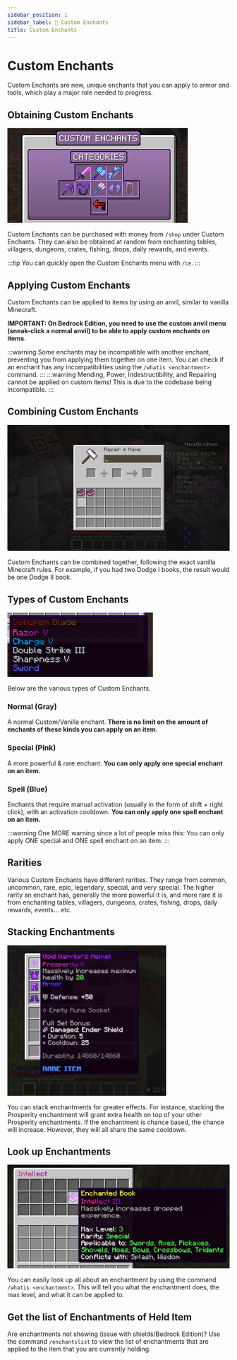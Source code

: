 ```yaml
---
sidebar_position: 1
sidebar_label: 📔 Custom Enchants
title: Custom Enchants
---
```


# Custom Enchants

Custom Enchants are new, unique enchants that you can apply to armor and tools, which play a major role needed to progress.

## Obtaining Custom Enchants

![Custom Enchants](./img/ce/ce-categories.png)

Custom Enchants can be purchased with money from `/shop` under Custom Enchants. They can also be obtained at random from enchanting tables, villagers, dungeons, crates, fishing, drops, daily rewards, and events.

:::tip
You can quickly open the Custom Enchants menu with `/ce`.
:::

## Applying Custom Enchants

Custom Enchants can be applied to items by using an anvil, similar to vanilla Minecraft.

**IMPORTANT: On Bedrock Edition, you need to use the custom anvil menu (sneak-click a normal anvil) to be able to apply custom enchants on items.**

:::warning
Some enchants may be incompatible with another enchant, preventing you from applying them together on one item. You can check if an enchant has any incompatibilities using the `/whatis <enchantment>` command.
:::
:::warning
Mending, Power, Indestructibility, and Repairing cannot be applied on custom items! This is due to the codebase being incompatible.
:::

## Combining Custom Enchants

![Combining Enchants](./img/ce/ce-combine.gif)

Custom Enchants can be combined together, following the exact vanilla Minecraft rules. For example, if you had two Dodge I books, the result would be one Dodge II book.

## Types of Custom Enchants

![Enchant Types](./img/ce/ce-types.png)

Below are the various types of Custom Enchants.

### Normal (Gray)
A normal Custom/Vanilla enchant. **There is no limit on the amount of enchants of these kinds you can apply on an item.** <br />
### Special (Pink)
A more powerful & rare enchant. **You can only apply one special enchant on an item.**<br />
### Spell (Blue)
Enchants that require manual activation (usually in the form of shift + right click), with an activation cooldown. **You can only apply one spell enchant on an item.**<br />

:::warning
One MORE warning since a lot of people miss this: You can only apply ONE special and ONE spell enchant on an item.
:::

## Rarities

Various Custom Enchants have different rarities. They range from common, uncommon, rare, epic, legendary, special, and very special. The higher rarity an enchant has, generally the more powerful it is, and more rare it is from enchanting tables, villagers, dungeons, crates, fishing, drops, daily rewards, events... etc.

## Stacking Enchantments
![Stacking Enchantments](./img/ce/ce-stacking.gif)

You can stack enchantments for greater effects. For instance, stacking the Prosperity enchantment will grant extra health on top of your other Prosperity enchantments. If the enchantment is chance based, the chance will increase. However, they will all share the same cooldown.

## Look up Enchantments
![Lookup Enchantments](./img/ce/ce-whatis.png)

You can easily look up all about an enchantment by using the command `/whatis <enchantment>`. This will tell you what the enchantment does, the max level, and what it can be applied to.

## Get the list of Enchantments of Held Item

Are enchantments not showing (issue with shields/Bedrock Edition)? Use the command `/enchantslist` to view the list of enchantments that are applied to the item that you are currently holding.